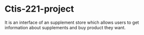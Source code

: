 # Ctis-221-project
It is an interface of an supplement store which allows users to get information about supplements and buy product they want.

